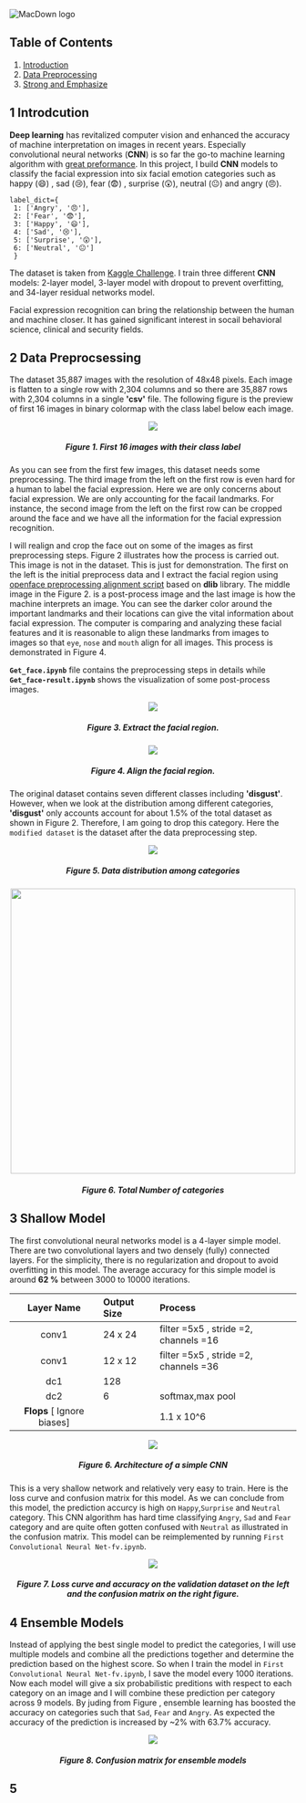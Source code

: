 ![MacDown logo](Images/Facial.png)


## Table of Contents
1. [Introduction](#1-introduction)
2. [Data Preprocessing](#2-data-preprocessing)
3. [Strong and Emphasize](#Strong-and-Emphasize)


## 1 Introdcution

**Deep learning** has revitalized computer vision and enhanced the accuracy of machine interpretation on images in recent years. Especially convolutional neural networks (**CNN**) is so far the go-to machine learning algorithm  with [great preformance](http://rodrigob.github.io/are_we_there_yet/build/classification_datasets_results.html). In this project, I build **CNN** models to classify the facial expression into six facial emotion categories such as happy (😄) , sad (😢), fear (😨) , surprise (😲), neutral (😐) and angry (😠). 

~~~
label_dict={
 1: ['Angry', '😠'],
 2: ['Fear', '😨'],
 3: ['Happy', '😄'],
 4: ['Sad', '😢'],
 5: ['Surprise', '😲'],
 6: ['Neutral', '😐']
 }
~~~

The dataset is taken from [Kaggle Challenge](https://www.kaggle.com/c/challenges-in-representation-learning-facial-expression-recognition-challenge/leaderboard).  I train three different **CNN** models: 2-layer model, 3-layer model with dropout to prevent overfitting, and 34-layer residual networks model. 

Facial expression recognition can bring the relationship between the human and machine closer. It has gained significant interest in socail behavioral science, clinical and security fields. 

## 2 Data Preprocsessing
The dataset 35,887 images with the resolution of 48x48 pixels. Each image is flatten to a single row with 2,304 columns and so there are 35,887 rows with 2,304 columns in a single **'csv'** file. The following figure is the preview of first 16 images in binary colormap with the class label below each image. 

<p align="center">
<img src="Images/original_data.png"  align="middle"/>
<h5 align="center">Figure 1. First 16 images with their class label</h4>
</p>

As you can see from the first few images, this dataset needs some preprocessing. The third image from the left on the first row is even hard for a human to label the facial expression. Here we are only concerns about facial expression. We are only accounting for the facail landmarks. For instance, the second image from the left on the first row can be cropped around the face and we have all the information for the facial expression recognition. 

I will realign and crop the face out on some of the images as first preprocessing steps. 
Figure 2 illustrates how the process is carried out.  This image is not in the dataset. This is just for demonstration. The first on the left is the initial preprocess data and I extract the facial region using [openface preprocessing alignment script](https://github.com/cmusatyalab/openface/blob/master/util/align-dlib.py) based on **dlib** library. The middle image in the Figure 2. is a post-process image and the last image is how the machine interprets an image. You can see the darker color around the important landmarks and their locations can give the vital information about facial expression. The computer is comparing and analyzing these facial features and it is reasonable to align these landmarks from images to images so that `eye`, `nose` and `mouth` align for all images. This process is demonstrated in Figure 4.

**`Get_face.ipynb`** file contains the preprocessing steps in details while **`Get_face-result.ipynb`** shows the visualization of some post-process images.

<p align="center">
<img src="Images/preprocess.jpg"  align="middle"/>
<h5 align="center">Figure 3. Extract the facial region.</h4>
</p>

<p align="center">
<img src="Images/rotation.png"  align="middle"/>
<h5 align="center">Figure 4. Align the facial region.</h4>
</p>


The original dataset contains seven different classes including **'disgust'**. However, when we look at the distribution among different categories, **'disgust'** only accounts account for about 1.5% of the total dataset as shown in Figure 2. Therefore, I am going to drop this category. Here the `modified dataset` is the dataset after the data preprocessing step. 
<p align="center">
<img src="Images/Percentage.png"  align="middle"/>
<h5 align="center">Figure 5. Data distribution among categories</h4>
</p>


<p align="center">
<img src="Images/labels_dist_comb.png"  height=500 align="middle"/>
<h5 align="center">Figure 6. Total Number of categories</h4>
</p>

## 3 Shallow Model
The first convolutional neural networks model is a 4-layer simple model. There are two convolutional layers and two densely  (fully) connected layers. For the simplicity, there is no regularization and dropout to avoid overfitting in this model.  The average accuracy for this simple model is around **62 %** between 3000 to 10000 iterations. 

| Layer Name    | Output Size     | Process |
|:-------------:|:---------------| :-------------|
| conv1         | 24 x 24     	 |       filter =5x5 , stride =2, channels =16 |
| conv1         | 12 x 12     	 |       filter =5x5 , stride =2, channels =36 |
| dc1           | 128     	  | 
| dc2           | 6     	 |       softmax,max pool |
| **Flops** [ Ignore biases] ||1.1 x 10^6 |

<p align="center">
<img src="Images/layout2.png"  align="middle"/>
<h5 align="center">Figure 6. Architecture of a simple CNN</h4>
</p>

This is a very shallow network and relatively very easy to train. Here is the loss curve and confusion matrix for this model. As we can conclude from this model, the prediction accurcy is high on `Happy`,`Surprise` and `Neutral` category. This CNN algorithm has hard time classifying `Angry`, `Sad` and `Fear` category and are quite often gotten confused with `Neutral` as illustrated in the confusion matrix. This model can be reimplemented by running `First Convolutional Neural Net-fv.ipynb`.  



<p align="center">
<img src="Images/curve.png"  align="middle"/>
<h5 align="center">Figure 7. Loss curve and accuracy on the validation dataset on the left and the confusion matrix on the right figure.</h4>
</p>

## 4 Ensemble Models
Instead of applying the best single model to predict the categories, I will use multiple models and combine all the predictions together and determine the prediction based on the highest score. So when I train the model in `First Convolutional Neural Net-fv.ipynb`, I save the model every 1000 iterations. Now each model will give a six probabilistic preditions with respect to each category on an image and I will combine these prediction per category across 9 models. By juding from Figure , ensemble learning has boosted the accuracy on categories such that `Sad`, `Fear` and `Angry`. As expected the accuracy of the prediction is increased by ~2% with 63.7% accuracy.  

<p align="center">
<img src="Images/Ensemble.png"  align="middle"/>
<h5 align="center">Figure 8. Confusion matrix for ensemble models</h4>
</p>

## 5 
